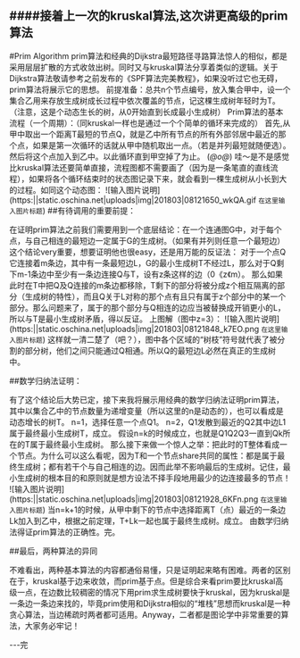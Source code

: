 ####接着上一次的kruskal算法,这次讲更高级的prim算法
---
#Prim Algorithm
prim算法和经典的Dijkstra最短路径寻路算法惊人的相似，都是采用层层扩散的方式收敛出树。同时又与kruskal算法分享着类似的逻辑。关于Dijkstra算法敬请参考之前发布的《SPF算法完美教程》，如果没听过它也无碍，prim算法将展示它的思想。
前提准备：总共n个节点编号，放入集合甲中，设一个集合乙用来存放生成树成长过程中依次覆盖的节点，记这棵生成树年轻时为T。（注意，这是个动态生长的树，从0开始直到长成最小生成树）
Prim算法的基本流程（一个周期）：（同kruskal一样也是通过一个个简单的循环来完成的）
首先,从甲中取出一个距离T最短的节点Q，就是乙中所有节点的所有外部邻居中最近的那个点，如果是第一次循环的话就从甲中随机取出一点。（若是并列最短就随便选）。然后将这个点加入到乙中。以此循环直到甲空掉了为止。
(*@ο@*) 哇～是不是感觉比kruskal算法还要简单直接，流程图都不需要画了（因为是一条笔直的直线流程），如果将各个循环结束时的状态图记录下来，就会看到一棵生成树从小长到大的过程。如同这个动态图：
![输入图片说明](https:||static.oschina.net|uploads|img|201803|08121650_wkQA.gif ``在这里输入图片标题``)
##有待调用的重要前提：

在证明prim算法之前我们需要用到一个底层结论：在一个连通图G中，对于每个点，与自己相连的最短边一定属于G的生成树。（如果有并列则任意一个最短边）
这个结论very重要，想要证明他也很easy，还是用万能的反证法：
对于一个点Q它连接着m条边，其中有一条最短边L，G的最小生成树T不经过L，那么对于Q剩下m-1条边中至少有一条边连接Q与T，设有z条这样的边（0《z《m）。
那么如果此时在T中把Q及Q连接的m条边都移除，T剩下的部分将被分成z个相互隔离的部分（生成树的特性），而且Q关于L对称的那个点有且只有属于z个部分中的某一个部分。那么问题来了，属于的那个部分与Q相连的边应当被替换成开销更小的L，所以与T是最小生成树矛盾，得以反证。
上图解（图中z=3）：
![输入图片说明](https:||static.oschina.net|uploads|img|201803|08121848_k7EO.png ``在这里输入图片标题``)
这样就一清二楚了（吧？），图中各个区域的“树枝”符号就代表了被分割的部分树，他们之间只能通过Q相通。所以Q的最短边L必然在真正的生成树中。

##数学归纳法证明：

有了这个结论后大势已定，接下来我将展示用经典的数学归纳法证明prim算法，其中以集合乙中的节点数量为递增变量（所以这里的n是动态的），也可以看成是动态增长的树T。
n=1，选择任意一个点Q1。
n=2，Q1发散到最近的Q2其中边L1属于最终最小生成树T，成立。
假设n=k的时候成立，也就是Q1Q2Q3一直到Qk所在的T属于最终最小生成树。
那么接下来做一个惊人之举：把此时的T整体看成一个节点。为什么可以这么看呢，因为T和一个节点share共同的属性：都是属于最终生成树；都有若干个与自己相连的边。因而此举不影响最后的生成树。记住，最小生成树的根本目的和原则就是想方设法不择手段地用最少的边连接最多的节点！
![输入图片说明](https:||static.oschina.net|uploads|img|201803|08121928_6KFn.png ``在这里输入图片标题``)
当n=k+1的时候，从甲中剩下的节点中选择距离T（点）最近的一条边Lk加入到乙中，根据之前定理，T+Lk一起也属于最终生成树。成立。
由数学归纳法得证prim算法的正确性。完。

##最后，两种算法的异同

不难看出，两种基本算法的内容都通俗易懂，只是证明起来略有困难。两者的区别在于，kruskal基于边来收敛，而prim基于点。但是综合来看prim要比kruskal高级一点，在边数比较稠密的情况下用prim求生成树要快于kruskal，因为kruskal是一条边一条边来找的，毕竟prim使用和Dijkstra相似的“堆栈”思想而kruskal是一种贪心算法，当边稀疏时两者都可适用。Anyway，二者都是图论学中非常重要的算法，大家务必牢记！

---完 